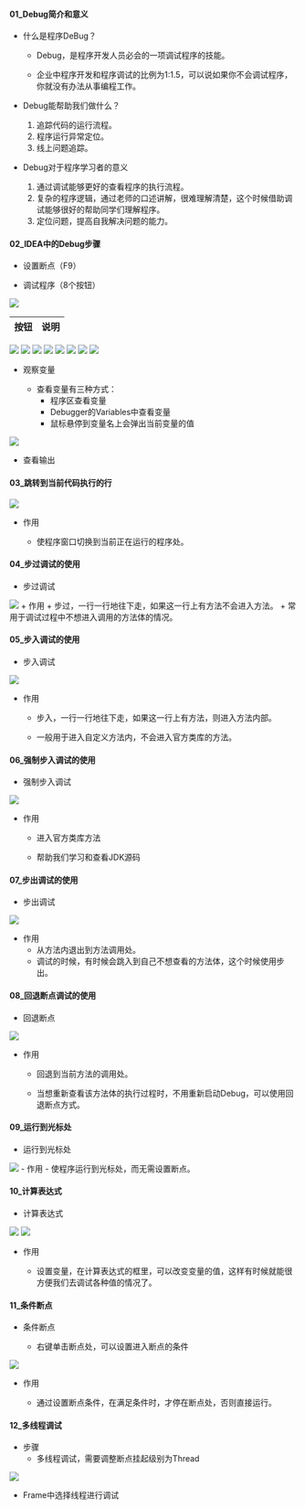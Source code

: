 #### 01_Debug简介和意义

+ 什么是程序DeBug？
  + Debug，是程序开发人员必会的一项调试程序的技能。

  + 企业中程序开发和程序调试的比例为1:1.5，可以说如果你不会调试程序，你就没有办法从事编程工作。

    

+ Debug能帮助我们做什么？
  1. 追踪代码的运行流程。
  2. 程序运行异常定位。
  3. 线上问题追踪。

  

+ Debug对于程序学习者的意义

  1. 通过调试能够更好的查看程序的执行流程。
  2. 复杂的程序逻辑，通过老师的口述讲解，很难理解清楚，这个时候借助调试能够很好的帮助同学们理解程序。
  3. 定位问题，提高自我解决问题的能力。

  


#### 02_IDEA中的Debug步骤

+ 设置断点（F9）

+ 调试程序（8个按钮）

<img src="images\2019-09-28_162216.jpg"/>

  | 按钮                                                         | 说明                                                         |
  | ------------------------------------------------------------ | ------------------------------------------------------------ |
<img src="images\2019-09-28_163744.jpg"/>
<img src="images\2019-09-28_164022.jpg"/>
<img src="images/2019-09-28_162345.jpg?lastModify=1569659273?lastModify=1569659273"/>
<img src="images\2019-09-28_164200.jpg"/>
<img src="images\2019-09-28_164215.jpg"/>
<img src="images\2019-09-28_164428.jpg"/>
<img src="images\2019-09-28_164418.jpg"/>
<img src="images\2019-09-28_164437.jpg"/>

+ 观察变量

  + 查看变量有三种方式：
    + 程序区查看变量
    + Debugger的Variables中查看变量
    + 鼠标悬停到变量名上会弹出当前变量的值

<img src="images\2019-09-28_165050.jpg"/>

+ 查看输出

  

#### 03_跳转到当前代码执行的行

<img src="E:/debug/images/2019-09-28_163744.jpg"/>

- 作用

  - 使程序窗口切换到当前正在运行的程序处。

    

#### 04_步过调试的使用

+ 步过调试
<img src="images\2019-09-28_164022.jpg"/>
+ 作用
  + 步过，一行一行地往下走，如果这一行上有方法不会进入方法。
  + 常用于调试过程中不想进入调用的方法体的情况。



#### 05_步入调试的使用

+ 步入调试

<img src="images\2019-09-28_162345.jpg"/>

+ 作用

  + 步入，一行一行地往下走，如果这一行上有方法，则进入方法内部。

  + 一般用于进入自定义方法内，不会进入官方类库的方法。

    

#### 06_强制步入调试的使用

- 强制步入调试

<img src="E:/debug/images/2019-09-28_164200.jpg"/>

- 作用

  - 进入官方类库方法

  - 帮助我们学习和查看JDK源码

    

#### 07_步出调试的使用

- 步出调试
<img src="images\2019-09-28_164215.jpg"/>

- 作用
  - 从方法内退出到方法调用处。
  - 调试的时候，有时候会跳入到自己不想查看的方法体，这个时候使用步出。



#### 08_回退断点调试的使用

- 回退断点

<img src="images\2019-09-28_164428.jpg"/>

- 作用

  - 回退到当前方法的调用处。

  - 当想重新查看该方法体的执行过程时，不用重新启动Debug，可以使用回退断点方式。

    

#### 09_运行到光标处

- 运行到光标处
<img src="images\2019-09-28_164418.jpg"/>
  - 作用
    - 使程序运行到光标处，而无需设置断点。



#### 10_计算表达式

- 计算表达式

<img src="images\2019-09-28_164437.jpg"/>

<img src="images\2019-10-03_182159.jpg"/>

- 作用

  - 设置变量，在计算表达式的框里，可以改变变量的值，这样有时候就能很方便我们去调试各种值的情况了。 

    

#### 11_条件断点

- 条件断点

  - 右键单击断点处，可以设置进入断点的条件

<img src="images\2019-10-03_182101.jpg"/>

- 作用

  - 通过设置断点条件，在满足条件时，才停在断点处，否则直接运行。

    

#### 12_多线程调试

+ 步骤
  + 多线程调试，需要调整断点挂起级别为Thread

<img src="images\2019-10-05_164127.jpg"/>

  + Frame中选择线程进行调试
